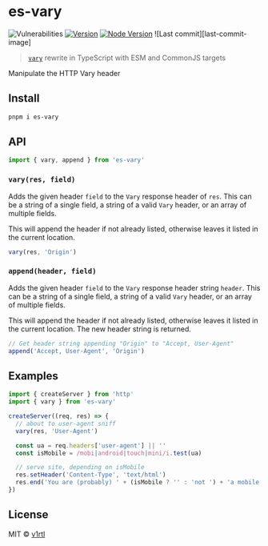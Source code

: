 # es-vary

![Vulnerabilities][snyk-image]
[![Version][npm-v-image]][npm-url]
[![Node Version][node-version-image]][node-version-url]
![Last commit][last-commit-image]

> [`vary`](https://github.com/jshttp/vary) rewrite in TypeScript with ESM and CommonJS targets

Manipulate the HTTP Vary header

## Install

```sh
pnpm i es-vary
```

## API

```ts
import { vary, append } from 'es-vary'
```

### `vary(res, field)`

Adds the given header `field` to the `Vary` response header of `res`.
This can be a string of a single field, a string of a valid `Vary`
header, or an array of multiple fields.

This will append the header if not already listed, otherwise leaves
it listed in the current location.

```ts
vary(res, 'Origin')
```

### `append(header, field)`

Adds the given header `field` to the `Vary` response header string `header`.
This can be a string of a single field, a string of a valid `Vary` header,
or an array of multiple fields.

This will append the header if not already listed, otherwise leaves
it listed in the current location. The new header string is returned.

```ts
// Get header string appending "Origin" to "Accept, User-Agent"
append('Accept, User-Agent', 'Origin')
```

## Examples

```ts
import { createServer } from 'http'
import { vary } from 'es-vary'

createServer((req, res) => {
  // about to user-agent sniff
  vary(res, 'User-Agent')

  const ua = req.headers['user-agent'] || ''
  const isMobile = /mobi|android|touch|mini/i.test(ua)

  // serve site, depending on isMobile
  res.setHeader('Content-Type', 'text/html')
  res.end('You are (probably) ' + (isMobile ? '' : 'not ') + 'a mobile user')
})
```

## License

MIT © [v1rtl](https://v1rtl.site)

[node-version-image]: https://img.shields.io/node/v/es-vary.svg?style=flat-square
[node-version-url]: https://nodejs.org
[top-lang-image]: https://img.shields.io/github/languages/top/talentlessguy/es-vary.svg?style=flat-square
[snyk-image]: https://img.shields.io/snyk/vulnerabilities/npm/es-vary.svg?style=flat-square
[npm-v-image]: https://img.shields.io/npm/v/es-vary.svg?style=flat-square
[npm-url]: https://www.npmjs.com/package/es-vary
